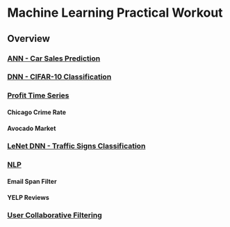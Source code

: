 # Machine Learning Practical Workout

## Overview
### [ANN - Car Sales Prediction]()
### [DNN - CIFAR-10 Classification]()
### [Profit Time Series]()
#### Chicago Crime Rate
#### Avocado Market
### [LeNet DNN - Traffic Signs Classification]()
### [NLP]()
#### Email Span Filter
#### YELP Reviews
### [User Collaborative Filtering]()
